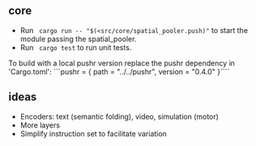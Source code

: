 ## core

- Run ``` cargo run -- "$(<src/core/spatial_pooler.push)"``` to start the module passing the spatial_pooler.
- Run ``` cargo test``` to run unit tests. 

To build with a local pushr version replace the pushr dependency in 'Cargo.toml': 
```pushr = { path = "../../pushr", version = "0.4.0" }````

## ideas

- Encoders: text (semantic folding), video, simulation (motor)
- More layers
- Simplify instruction set to facilitate variation

